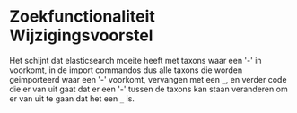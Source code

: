 # Zoekfunctionaliteit Wijzigingsvoorstel

Het schijnt dat elasticsearch moeite heeft met taxons waar een '-' in voorkomt, in de import commandos dus alle taxons die worden geimporteerd waar een '-' voorkomt, vervangen met een `_`, en verder code die er van uit gaat dat er een '-' tussen de taxons kan staan veranderen om er van uit te gaan dat het een `_` is.